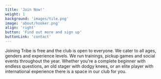 ```yaml
---
title: 'Join Now!'
weight: 1
background: 'images/tile.png'
image: 'about/hooker.png'
align: 'right'
button: 'Find out more and sign up'
buttonLink: 'contact'
---
```


Joining Tribe is free and the club is open to everyone. We cater to all ages, genders and experience levels. We run trainings, pickup games and social events throughout the year. Whether you're a complete beginner with endless questions, an old stager with dodgy knees, or an elite player with international experience there is a space in our club for you. 
